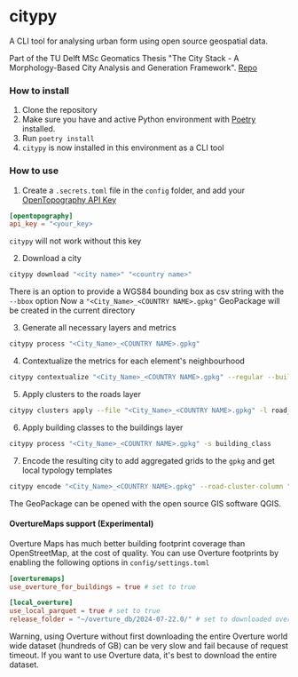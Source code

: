 # citypy
A CLI tool for analysing urban form using open source geospatial data.

Part of the TU Delft MSc Geomatics Thesis "The City Stack - A Morphology-Based City Analysis and Generation Framework". [Repo](https://github.com/OliverJPost/CityStack)

### How to install
1. Clone the repository
2. Make sure you have and active Python environment with [Poetry](https://python-poetry.org) installed.
3. Run `poetry install`
4. `citypy` is now installed in this environment as a CLI tool

### How to use
1. Create a `.secrets.toml` file in the `config` folder, and add your [OpenTopography API Key](https://opentopography.org/blog/introducing-api-keys-access-opentopography-global-datasets)
```toml
[opentopography]
api_key = "<your_key>
```
`citypy` will not work without this key

2. Download a city
```bash
citypy download "<city name>" "<country name>"
```
There is an option to provide a WGS84 bounding box as csv string with the `--bbox` option
Now a `"<City_Name>_<COUNTRY NAME>.gpkg"` GeoPackage will be created in the current directory

3. Generate all necessary layers and metrics
```bash
citypy process "<City_Name>_<COUNTRY NAME>.gpkg"
```

4. Contextualize the metrics for each element's neighbourhood
```bash
citypy contextualize "<City_Name>_<COUNTRY NAME>.gpkg" --regular --buildings
```

5. Apply clusters to the roads layer
```bash
citypy clusters apply --file "<City_Name>_<COUNTRY NAME>.gpkg" -l road_edges --col "<cluster_column_name>" --clusters citypy_gmm13_road_clusters.gmm --column-filter="type_category=street"
```

6. Apply building classes to the buildings layer
```bash
citypy process "<City_Name>_<COUNTRY NAME>.gpkg" -s building_class
```

7. Encode the resulting city to add aggregated grids to the `gpkg` and get local typology templates
```bash
citypy encode "<City_Name>_<COUNTRY NAME>.gpkg" --road-cluster-column "<cluster_column_name>" --building-class-column building_class -o ./Output_Folder/
```

The GeoPackage can be opened with the open source GIS software QGIS.

#### OvertureMaps support (Experimental)
Overture Maps has much better building footprint coverage than OpenStreetMap, at the cost of quality.
You can use Overture footprints by enabling the following options in `config/settings.toml`
```toml
[overturemaps]
use_overture_for_buildings = true # set to true

[local_overture]
use_local_parquet = true # set to true
release_folder = "~/overture_db/2024-07-22.0/" # set to downloaded overture data
```
Warning, using Overture without first downloading the entire Overture world wide dataset (hundreds of GB) can be very slow and fail because of request timeout. If you want to use Overture data, it's best to download the entire dataset.

